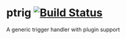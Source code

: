 # ptrig [![Build Status](https://travis-ci.org/shlomos/ptrig.svg?branch=master)](https://travis-ci.org/shlomos/ptrig)
A generic trigger handler with plugin support
